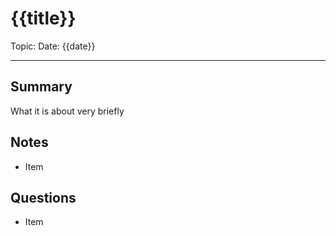 
# {{title}}
Topic: 
Date: {{date}}

---

## Summary
What it is about very briefly

## Notes
- Item

## Questions
- Item




